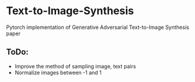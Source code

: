 # Text-to-Image-Synthesis
Pytorch implementation of Generative Adversarial Text-to-Image Synthesis paper

## ToDo:
- Improve the method of sampling image, text pairs
- Normalize images between -1 and 1
